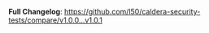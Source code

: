 <!-- markdownlint-disable-file MD041 -->

**Full Changelog**: <https://github.com/l50/caldera-security-tests/compare/v1.0.0...v1.0.1>

